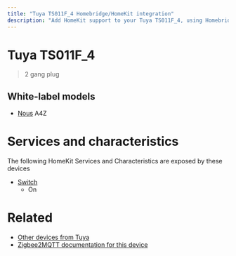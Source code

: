 ```yaml
---
title: "Tuya TS011F_4 Homebridge/HomeKit integration"
description: "Add HomeKit support to your Tuya TS011F_4, using Homebridge, Zigbee2MQTT and homebridge-z2m."
---
```

<!---
This file has been GENERATED using src/docgen/docgen.ts
DO NOT EDIT THIS FILE MANUALLY!
-->
# Tuya TS011F_4
> 2 gang plug


## White-label models
* [Nous](../index.md#nous) A4Z

# Services and characteristics
The following HomeKit Services and Characteristics are exposed by
these devices

* [Switch](../../switch.md)
  * On


# Related
* [Other devices from Tuya](../index.md#tuya)
* [Zigbee2MQTT documentation for this device](https://www.zigbee2mqtt.io/devices/TS011F_4.html)